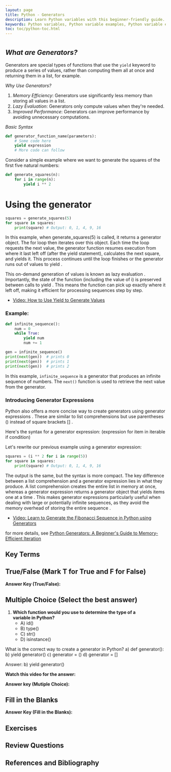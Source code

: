 ```yaml
---
layout: page
title: Python - Generators  
description: Learn Python variables with this beginner-friendly guide. Understand variable naming rules, assignments, and operations with examples and exercises. Perfect for students and professionals starting their Python journey.  
keywords: Python variables, Python variable examples, Python variable exercises, Python variable naming rules, Python variable assignment, Python beginner tutorials, Python programming basics, learn Python variables, Python coding exercises
toc: toc/python-toc.html
---
```


# 

## *What are Generators?*

Generators are special types of functions that use the `yield` keyword to produce a series of values, rather than computing them all at once and returning them in a list, for example.

*Why Use Generators?*
1. *Memory Efficiency*: Generators use significantly less memory than storing all values in a list.
2. *Lazy Evaluation*: Generators only compute values when they're needed.
3. *Improved Performance*: Generators can improve performance by avoiding unnecessary computations.

*Basic Syntax*

```python
def generator_function_name(parameters):
    # Some code here
    yield expression
    # More code can follow
```

Consider a simple example where we want to generate the squares of the first five natural numbers:
```python
def generate_squares(n):
    for i in range(n):
        yield i ** 2
```

# Using the generator
```python
squares = generate_squares(5)
for square in squares:
    print(square) # Output: 0, 1, 4, 9, 16
```

In this example, when generate_squares(5) is called, it returns a generator object. The for loop then iterates over this object. Each time the loop requests the next value, the generator function resumes execution from where it last left off (after the yield statement), calculates the next square, and yields it. This process continues until the loop finishes or the generator runs out of values to yield .

This on-demand generation of values is known as lazy evaluation . Importantly, the state of the function (including the value of i) is preserved between calls to yield . This means the function can pick up exactly where it left off, making it efficient for processing sequences step by step.

- [Video: How to Use Yield to Generate Values](https://www.youtube.com/watch?v=9p2zcdZD9Jk&list=PLKYRx0Ibk7Vi-CC7ik98qT0VKK0F7ikja&index=25)

<script async src="https://pagead2.googlesyndication.com/pagead/js/adsbygoogle.js?client=ca-pub-1602443888929206"
     crossorigin="anonymous"></script>
<ins class="adsbygoogle"
     style="display:block; text-align:center;"
     data-ad-layout="in-article"
     data-ad-format="fluid"
     data-ad-client="ca-pub-1602443888929206"
     data-ad-slot="6296238623"></ins>
<script>
     (adsbygoogle = window.adsbygoogle || []).push({});
</script>

### Example:

```python
def infinite_sequence():
    num = 0
    while True:
        yield num
        num += 1

gen = infinite_sequence()
print(next(gen))  # prints 0
print(next(gen))  # prints 1
print(next(gen))  # prints 2
```

In this example, `infinite_sequence` is a generator that produces an infinite sequence of numbers. The `next()` function is used to retrieve the next value from the generator.

### Introducing Generator Expressions

Python also offers a more concise way to create generators using generator expressions . These are similar to list comprehensions but use parentheses () instead of square brackets [] .

Here's the syntax for a generator expression:
(expression for item in iterable if condition)


Let's rewrite our previous example using a generator expression:
```python
squares = (i ** 2 for i in range(5))
for square in squares:
    print(square) # Output: 0, 1, 4, 9, 16
```

The output is the same, but the syntax is more compact. The key difference between a list comprehension and a generator expression lies in what they produce. A list comprehension creates the entire list in memory at once, whereas a generator expression returns a generator object that yields items one at a time . This makes generator expressions particularly useful when dealing with large or potentially infinite sequences, as they avoid the memory overhead of storing the entire sequence .

- [Video: Learn to Generate the Fibonacci Sequence in Python using Generators](https://www.youtube.com/watch?v=oSxiDMrbOV8&list=PLKYRx0Ibk7Vi-CC7ik98qT0VKK0F7ikja&index=17)
  
for more details, see [Python Generators: A Beginner's Guide to Memory-Efficient Iteration](../posts/generators-in-python.md)

## Key Terms

## True/False (Mark T for True and F for False)

**Answer Key (True/False):**

## Multiple Choice (Select the best answer)

1. **Which function would you use to determine the type of a variable in Python?**
   - A) id()
   - B) type()
   - C) str()
   - D) isinstance()



What is the correct way to create a generator in Python?
a) def generator(): b) yield generator() c) generator = () d) generator = []

Answer: b) yield generator()

**Watch this video for the answer:**

**Answer key (Mutiple Choice):**

## Fill in the Blanks

**Answer Key (Fill in the Blanks):**

## Exercises

## Review Questions

## References and Bibliography
